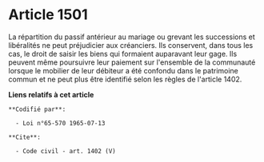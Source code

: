 # Article 1501

La répartition du passif antérieur au mariage ou grevant les successions et libéralités ne peut préjudicier aux créanciers.
Ils conservent, dans tous les cas, le droit de saisir les biens qui formaient auparavant leur gage. Ils peuvent même
poursuivre leur paiement sur l'ensemble de la communauté lorsque le mobilier de leur débiteur a été confondu dans le
patrimoine commun et ne peut plus être identifié selon les règles de l'article 1402.

**Liens relatifs à cet article**

	**Codifié par**:

	  - Loi n°65-570 1965-07-13

	**Cite**:

	  - Code civil - art. 1402 (V)
